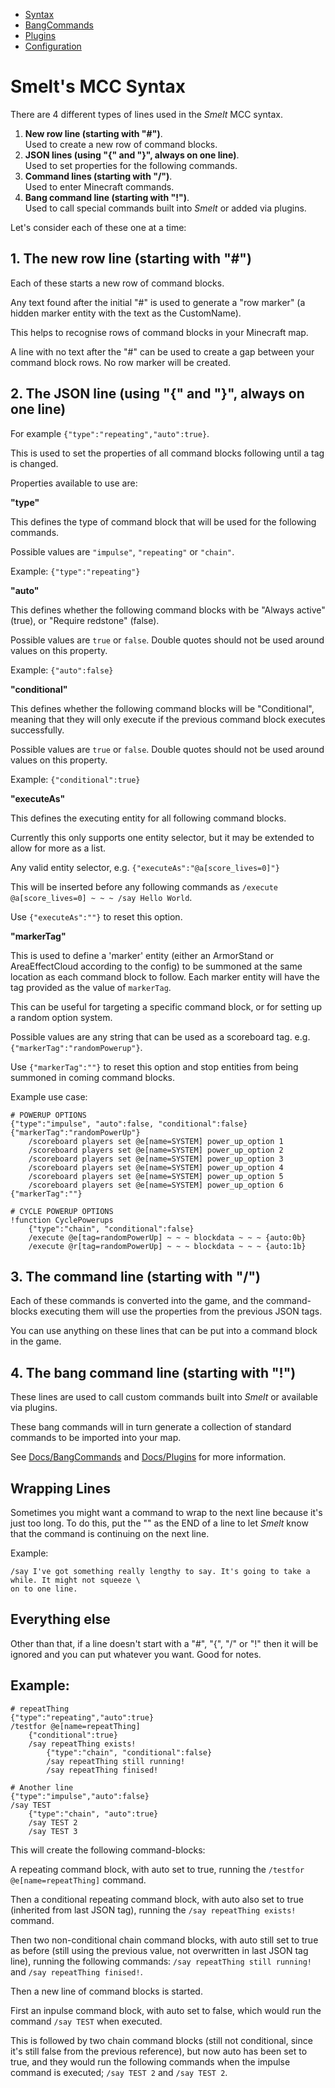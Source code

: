 * [Syntax](./Syntax.md)
* [BangCommands](./BangCommands.md)
* [Plugins](./Plugins.md)
* [Configuration](./Configuration.md)

Smelt's MCC Syntax
==================

There are 4 different types of lines used in the *Smelt* MCC syntax.

1. **New row line (starting with "#")**. <br>
   Used to create a new row of command blocks.
2. **JSON lines (using "{" and "}", always on one line)**. <br>
   Used to set properties for the following commands.
3. **Command lines (starting with "/")**. <br>
   Used to enter Minecraft commands.
4. **Bang command line (starting with "!")**. <br>
   Used to call special commands built into *Smelt* or added via plugins.



Let's consider each of these one at a time:

## 1. The new row line (starting with "#")

Each of these starts a new row of command blocks. 

Any text found after the initial "#" is used to generate a "row marker" (a hidden marker entity with the text as the CustomName). 

This helps to recognise rows of command blocks in your Minecraft map.

A line with no text after the "#" can be used to create a gap between your command block rows. No row marker will be created.

## 2. The JSON line (using "{" and "}", always on one line)

For example `{"type":"repeating","auto":true}`. 

This is used to set the properties of all command blocks following until a tag is changed.

Properties available to use are: 

**"type"**

This defines the type of command block that will be used for the following commands.

Possible values are `"impulse"`, `"repeating"` or `"chain"`.

Example: `{"type":"repeating"}`

**"auto"**

This defines whether the following command blocks with be "Always active" (true), or "Require redstone" (false).

Possible values are `true` or `false`. Double quotes should not be used around values on this property.

Example: `{"auto":false}`

**"conditional"**

This defines whether the following command blocks will be "Conditional", meaning that they will only execute 
if the previous command block executes successfully. 

Possible values are `true` or `false`. Double quotes should not be used around values on this property.

Example: `{"conditional":true}`

**"executeAs"**

This defines the executing entity for all following command blocks. 

Currently this only supports one entity selector, but it may be extended to allow for more as a list.

Any valid entity selector, e.g. `{"executeAs":"@a[score_lives=0]"}`

This will be inserted before any following commands as `/execute @a[score_lives=0] ~ ~ ~ /say Hello World`.

Use `{"executeAs":""}` to reset this option.

**"markerTag"**

This is used to define a 'marker' entity (either an ArmorStand or AreaEffectCloud according to the config) to be summoned at the same location as each command block to follow. 
Each marker entity will have the tag provided as the value of `markerTag`. 

This can be useful for targeting a specific command block, or for setting up a random option system.

Possible values are any string that can be used as a scoreboard tag. e.g. `{"markerTag":"randomPowerup"}`.

Use `{"markerTag":""}` to reset this option and stop entities from being summoned in coming command blocks. 

Example use case:

```
# POWERUP OPTIONS
{"type":"impulse", "auto":false, "conditional":false}
{"markerTag":"randomPowerUp"}
    /scoreboard players set @e[name=SYSTEM] power_up_option 1
    /scoreboard players set @e[name=SYSTEM] power_up_option 2
    /scoreboard players set @e[name=SYSTEM] power_up_option 3
    /scoreboard players set @e[name=SYSTEM] power_up_option 4
    /scoreboard players set @e[name=SYSTEM] power_up_option 5
    /scoreboard players set @e[name=SYSTEM] power_up_option 6
{"markerTag":""}

# CYCLE POWERUP OPTIONS
!function CyclePowerups
    {"type":"chain", "conditional":false}
    /execute @e[tag=randomPowerUp] ~ ~ ~ blockdata ~ ~ ~ {auto:0b}
    /execute @r[tag=randomPowerUp] ~ ~ ~ blockdata ~ ~ ~ {auto:1b}
```

## 3. The command line (starting with "/")

Each of these commands is converted into the game, and the command-blocks executing them will use the properties 
from the previous JSON tags.

You can use anything on these lines that can be put into a command block in the game.

## 4. The bang command line (starting with "!")

These lines are used to call custom commands built into *Smelt* or available via plugins.

These bang commands will in turn generate a collection of standard commands to be imported into your map.

See [Docs/BangCommands](./BangCommands.md) and [Docs/Plugins](./Plugins.md) for more information.

## Wrapping Lines

Sometimes you might want a command to wrap to the next line because it's just too long. To do this, put the "\" as the END of a line to let *Smelt* know that the command is continuing on the next line.

Example:

```
/say I've got something really lengthy to say. It's going to take a while. It might not squeeze \
on to one line.
```

## Everything else

Other than that, if a line doesn't start with a "#", "{", "/" or "!" then it will be ignored and you can put whatever 
you want. Good for notes.

## Example:

```
# repeatThing
{"type":"repeating","auto":true}
/testfor @e[name=repeatThing]
	{"conditional":true}
	/say repeatThing exists!
		{"type":"chain", "conditional":false}
		/say repeatThing still running!
		/say repeatThing finised!
		
# Another line
{"type":"impulse","auto":false}
/say TEST
	{"type":"chain", "auto":true}
	/say TEST 2
	/say TEST 3
```

This will create the following command-blocks:

A repeating command block, with auto set to true, running the `/testfor @e[name=repeatThing]` command. 

Then a conditional repeating command block, with auto also set to true (inherited from last JSON tag), running the `/say repeatThing exists!` command. 

Then two non-conditional chain command blocks, with auto still set to true as before (still using the previous value, not overwritten in last JSON tag line), running  the following commands: `/say repeatThing still running!` and `/say repeatThing finised!`.

Then a new line of command blocks is started. 

First an inpulse command block, with auto set to false, which would run the command `/say TEST` when executed. 

This is followed by two chain command blocks (still not conditional, since it's still false from the previous reference), but now auto has been set to true, and they would run the following commands when the impulse command is executed; `/say TEST 2` and `/say TEST 2`.